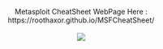 <p align="center">
<a>Metasploit CheatSheet WebPage Here : https://roothaxor.github.io/MSFCheatSheet/ <a><br><br>
<img src="https://media.giphy.com/media/BTfpVWjav07uM/giphy.gif">
